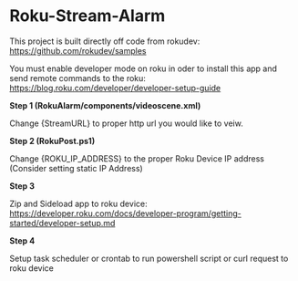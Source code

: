 # Roku-Stream-Alarm

This project is built directly off code from rokudev: https://github.com/rokudev/samples

You must enable developer mode on roku in oder to install this app and send remote commands to the roku: https://blog.roku.com/developer/developer-setup-guide

**Step 1 (RokuAlarm/components/videoscene.xml)**

Change {StreamURL} to proper http url you would like to veiw.

**Step 2 (RokuPost.ps1)**

Change {ROKU_IP_ADDRESS} to the proper Roku Device IP address (Consider setting static IP Address)

**Step 3**

Zip and Sideload app to roku device: https://developer.roku.com/docs/developer-program/getting-started/developer-setup.md

**Step 4**

Setup task scheduler or crontab to run powershell script or curl request to roku device
